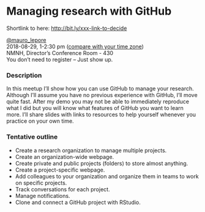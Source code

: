 Managing research with GitHub
================

Shortlink to here: <http://bit.ly/xxx-link-to-decide>

[@mauro\_lepore](https://twitter.com/mauro_lepore)  
2018-08-29, 1-2:30 pm ([compare with your time
zone](https://www.timeanddate.com/worldclock/fixedtime.html?msg=Managing+research+with+GitHub&iso=20180829T13&p1=263&ah=1&am=30))  
NMNH, Director’s Conference Room - 430  
You don’t need to register – Just show up.

### Description

In this meetup I’ll show how you can use GitHub to manage your research.
Although I’ll assume you have no previous experience with GitHub, I’ll
move quite fast. After my demo you may not be able to immediately
reproduce what I did but you will know what features of GitHub you want
to learn more. I’ll share slides with links to resources to help
yourself whenever you practice on your own time.

### Tentative outline

  - Create a research organization to manage multiple projects.
  - Create an organization-wide webpage.
  - Create private and public projects (folders) to store almost
    anything.
  - Create a project-specific webpage.
  - Add colleagues to your organization and organize them in teams to
    work on specific projects.
  - Track conversations for each project.
  - Manage notifications.
  - Clone and connect a GitHub project with RStudio.
